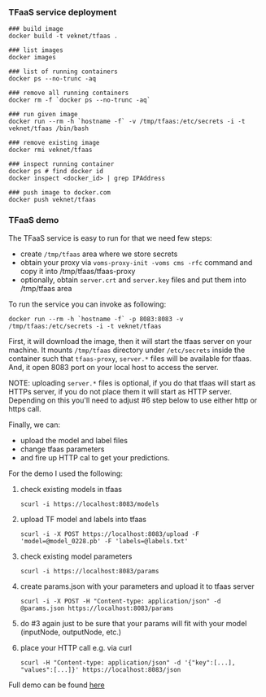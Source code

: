 ### TFaaS service deployment

```
### build image
docker build -t veknet/tfaas .

### list images
docker images

### list of running containers
docker ps --no-trunc -aq

### remove all running containers
docker rm -f `docker ps --no-trunc -aq`

### run given image
docker run --rm -h `hostname -f` -v /tmp/tfaas:/etc/secrets -i -t veknet/tfaas /bin/bash

### remove existing image
docker rmi veknet/tfaas

### inspect running container
docker ps # find docker id
docker inspect <docker_id> | grep IPAddress

### push image to docker.com
docker push veknet/tfaas
```

### TFaaS demo
The TFaaS service is easy to run for that we need few steps:
- create `/tmp/tfaas` area where we store secrets
- obtain your proxy via `voms-proxy-init -voms cms -rfc` command and copy it into /tmp/tfaas/tfaas-proxy
- optionally, obtain `server.crt` and `server.key` files and put them into /tmp/tfaas area

To run the service you can invoke as following:
```
docker run --rm -h `hostname -f` -p 8083:8083 -v /tmp/tfaas:/etc/secrets -i -t veknet/tfaas
```

First, it will download the image, then it will start the tfaas server on your
machine. It mounts `/tmp/tfaas` directory under `/etc/secrets` inside the container
such that `tfaas-proxy`, `server.*` files will be available for tfaas. And, it
open 8083 port on your local host to access the server.

NOTE: uploading `server.*` files is optional, if you do that tfaas will start
as HTTPs server, if you do not place them it will start as HTTP server.
Depending on this you'll need to adjust #6 step below to use either http
or https call.

Finally, we can:
- upload the model and label files
- change tfaas parameters
- and fire up HTTP cal to get your predictions.

For the demo I used the following:

1. check existing models in tfaas

   `scurl -i https://localhost:8083/models`

2. upload TF model and labels into tfaas

   `scurl -i -X POST https://localhost:8083/upload -F 'model=@model_0228.pb' -F 'labels=@labels.txt'`

3. check existing model parameters

   `scurl -i https://localhost:8083/params`

4. create params.json with your parameters and upload it to tfaas server

   `scurl -i -X POST -H "Content-type: application/json" -d @params.json https://localhost:8083/params`

5. do #3 again just to be sure that your params will fit with your model (inputNode, outputNode, etc.)

6. place your HTTP call e.g. via curl

   `scurl -H "Content-type: application/json" -d '{"key":[...], "values":[...]}' https://localhost:8083/json`

Full demo can be found [here](https://youtu.be/TPI2odQm7hE)

